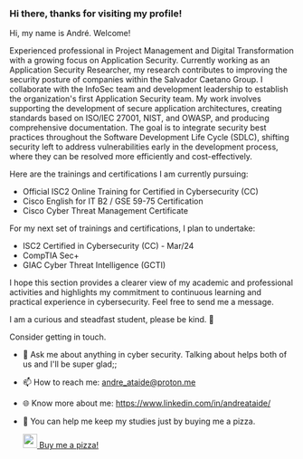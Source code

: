 ### Hi there, thanks for visiting my profile!

Hi, my name is André. Welcome!

Experienced professional in Project Management and Digital Transformation with a growing focus on Application Security. Currently working as an Application Security Researcher, my research contributes to improving the security posture of companies within the Salvador Caetano Group. I collaborate with the InfoSec team and development leadership to establish the organization's first Application Security team. My work involves supporting the development of secure application architectures, creating standards based on ISO/IEC 27001, NIST, and OWASP, and producing comprehensive documentation. The goal is to integrate security best practices throughout the Software Development Life Cycle (SDLC), shifting security left to address vulnerabilities early in the development process, where they can be resolved more efficiently and cost-effectively.

Here are the trainings and certifications I am currently pursuing:
- Official ISC2 Online Training for Certified in Cybersecurity (CC)
- Cisco English for IT B2 / GSE 59-75 Certification
- Cisco Cyber Threat Management Certificate

For my next set of trainings and certifications, I plan to undertake:
- ISC2 Certified in Cybersecurity (CC) - Mar/24
- CompTIA Sec+
- GIAC Cyber Threat Intelligence (GCTI)

I hope this section provides a clearer view of my academic and professional activities and highlights my commitment to continuous learning and practical experience in cybersecurity. Feel free to send me a message.

I am a curious and steadfast student, please be kind. 🙂

Consider getting in touch.

  * 💬 Ask me about anything in cyber security. Talking about helps both of us and I'll be super glad;;
  * 📫 How to reach me: andre_ataide@proton.me
  * 🌐 Know more about me: https://www.linkedin.com/in/andreataide/ 
  * 🍕 You can help me keep my studies just by buying me a pizza.

    <a href="https://www.buymeacoffee.com/Vykos">
      <img src="https://pbs.twimg.com/media/FzAgVPpWcC8YDXI?format=png&name=small" width="25px"> Buy me a pizza!
    </a>
